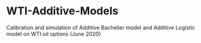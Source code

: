 # WTI-Additive-Models
Calibration and simulation of Additive Bachelier model and Additive Logistic model on WTI oil options (June 2020)
